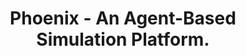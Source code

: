 ---
layout: publication-layout
year: 2012
title: Phoenix - An Agent-Based Simulation Platform.
description: 13 August, 2012. Open Systems Laboratory, IIIT-B, Bangalore. Presented by Harsha Krishna, Murali Krishna G.
link: http://fieldsofview.in/bibtex.php?refname=palavalli12ipr
ide: aug13phoenixsimulationplatform
tag: presentations
categories: presentations
---